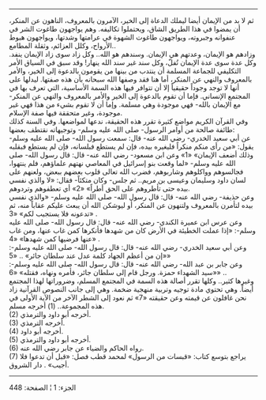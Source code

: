 ------------------------------------------------------------------------

ثم لا بد من الإيمان أيضا ليملك الدعاة إلى الخير، الآمرون بالمعروف،
الناهون عن المنكر، أن يمضوا في هذا الطريق الشاق، ويحتملوا تكاليفه. وهم
يواجهون طاغوت الشر في عنفوانه وجبروته، ويواجهون طاغوت الشهوة في عرامتها
وشدتها، ويواجهون هبوط الأرواح، وكلل العزائم، وثقلة المطامع..  
وزادهم هو الإيمان، وعدتهم هي الإيمان. وسندهم هو الله.. وكل زاد سوى زاد
الإيمان ينفد. وكل عدة سوى عدة الإيمان تُفلّ، وكل سند غير سند الله ينهار!
وقد سبق في السياق الأمر التكليفي للجماعة المسلمة أن ينتدب من بينها من
يقومون بالدعوة إلى الخير، والأمر بالمعروف والنهي عن المنكر، أما هنا فقد
وصفها الله سبحانه بأن هذه صفتها. ليدلها على أنها لا توجد وجوداً حقيقياً
إلا أن تتوافر فيها هذه السمة الأساسية، التي تعرف بها في المجتمع
الإنساني. فإما أن تقوم بالدعوة إلى الخير والأمر بالمعروف والنهي عن
المنكر- مع الإيمان بالله- فهي موجودة وهي مسلمة. وإما أن لا تقوم بشيء من
هذا فهي غير موجودة، وغير متحققة فيها صفة الإسلام.  
وفي القرآن الكريم مواضع كثيرة تقرر هذه الحقيقة، ندعها لمواضعها. وفي
السنة كذلك طائفة صالحة من أوامر الرسول- صلى الله عليه وسلم- وتوجيهاته
نقتطف بعضها:  
عن أبي سعيد الخدري- رضي الله عنه- قال: سمعت رسول الله- صلى الله عليه
وسلم- يقول: «من رأى منكم منكراً فليغيره بيده، فإن لم يستطع فبلسانه، فإن
لم يستطع فبقلبه وذلك أضعف الإيمان» «1» وعن ابن مسعود- رضي الله عنه- قال:
قال رسول الله- صلى الله عليه وسلم- «لما وقعت بنو إسرائيل في المعاصي
نهتهم علماؤهم، فلم ينتهوا، فجالسوهم وواكلوهم وشاربوهم، فضرب الله تعالى
قلوب بعضهم ببعض، ولعنهم على لسان داود وسليمان وعيسى بن مريم.. ثم جلس-
وكان متكئاً- فقال: «لا والذي نفسي بيده حتى تأطروهم على الحق أطراً» «2» أي
تعطفوهم وتردوهم.  
وعن حذيفة- رضي الله عنه- قال: قال رسول الله- صلى الله عليه وسلم- «والذي
نفسي بيده لتأمرن بالمعروف ولتنهون عن المنكر، أو ليوشكن الله أن يبعث
عليكم عقاباً منه، ثم تدعونه فلا يستجيب لكم» «3» .  
وعن عرس ابن عميرة الكندي- رضي الله عنه- قال: قال رسول الله- صلى الله
عليه وسلم-: «إذا عملت الخطيئة في الأرض كان من شهدها فأنكرها كمن غاب
عنها، ومن غاب عنها فرضيها كمن شهدها» «4» .  
وعن أبي سعيد الخدري- رضي الله عنه- قال: قال رسول الله- صلى الله عليه
وسلم-: «إن من أعظم الجهاد كلمة عدل عند سلطان جائر» .. «5»  
وعن جابر بن عبد الله- رضي الله عنه- قال: قال رسول الله- صلى الله عليه
وسلم-: «سيد الشهداء حمزة. ورجل قام إلى سلطان جائر، فأمره ونهاه، فقتله»
«6» ..  
وغيرها كثير.. وكلها تقرر أصالة هذه السمة في المجتمع المسلم، وضروراتها
لهذا المجتمع أيضاً. وهي تحتوي مادة توجيه وتربية منهجية ضخمة. وهي إلى جانب
النصوص القرآنية زاد نحن غافلون عن قيمته وعن حقيقته «7» ثم نعود إلى الشطر
الآخر من الآية الأولى في هذه المجموعة.. (1) أخرجه مسلم.  
(2) أخرجه أبو داود والترمذي.  
(3) أخرجه الترمذي.  
(4) أخرجه أبو داود.  
(5) أخرجه أبو داود والترمذي.  
(6) رواه الحاكم والضياء عن جابر رضي الله عنه.  
(7) يراجع بتوسع كتاب: «قبسات من الرسول» لمحمد قطب فصل: «قبل أن تدعوا فلا
أجيب» . دار الشروق.

------------------------------------------------------------------------

الجزء: 1 ¦ الصفحة: 448
